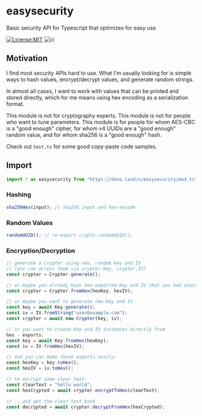 # easysecurity

Basic security API for Typescript that optimizes for easy use

[![License:MIT](https://img.shields.io/badge/License-MIT-yellow.svg)](https://opensource.org/licenses/MIT)
![ci](https://github.com/bradclawsie/easysecurity/workflows/ci/badge.svg)

## Motivation

I find most security APIs hard to use. What I'm usually looking for is simple
ways to hash values, encrypt/decrypt values, and generate random strings.

In almost all cases, I want to work with values that can be printed and stored
directly, which for me means using hex encoding as a serialization format.

This module is not for cryptography experts. This module is not for people who
want to tune parameters. This module is for people for whom AES-CBC is a "good
enough" cipher, for whom v4 UUIDs are a "good enough" random value, and for whom
sha256 is a "good enough" hash.

Check out `test.ts` for some good copy-paste code samples.

## Import

```ts
import * as easysecurity from "https://deno.land/x/easysecurity/mod.ts";
```

### Hashing

```ts
sha256Hex(input); // sha256 input and hex-encode
```

### Random Values

```ts
randomUUID(); // re-export crypto.randomUUID();
```

### Encryption/Decryption

```ts
// generate a Crypter using new, random key and IV
// (you can access them via crypter.Key, crypter.IV)
const crypter = Crypter.generate();

// or maybe you already have hex-exported Key and IV that you had stored
const crypter = Crypter.fromHex(hexKey, hexIV);

// or maybe you want to generate new Key and IV
const key = await Key.generate();
const iv = IV.fromString("user@example.com");
const crypter = await new Crypter(key, iv);

// or you want to create Key and IV instances directly from
hex - exports;
const key = await Key.fromHex(hexKey);
const iv = IV.fromHex(hexIV);

// and you can make these exports easily:
const hexKey = key.toHex();
const hexIV = iv.toHex();

// to encrypt some clear text:
const clearText = "hello world";
const hexCrypted = await crypter.encryptToHex(clearText);

// ...and get the clear text back
const decrypted = await crypter.decryptFromHex(hexCrypted);
```
